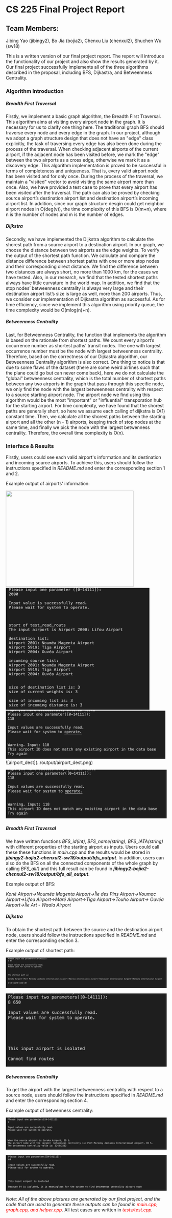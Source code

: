 # CS 225 Final Project Report


## Team Members:  

Jibing Yao (jibingy2), Bo Jia (bojia2), Chenxu Liu (chenxul2), Shuchen Wu (sw18)


This is a written version of our final project report. The report will introduce the functionality of our project and also show the results generated by it. Our final project successfully implements all of the three algorithms described in the proposal, including BFS, Dijkastra, and Betweenness Centrality.



### Algorithm Introduction

##### Breadth First Traversal

Firstly, we implement a basic graph algorithm, the Breadth First Traversal. This algorithm aims at visiting every airport node in the graph. It is necessary for us to clarify one thing here. The traditional graph BFS should traverse every node and every edge in the graph. In our project, although we adopt a graph structure design that does not have an "edge" class explicitly, the task of traversing every edge has also been done during the process of the traversal. When checking adjacent airports of the current airport, if the adjacent node has been visited before, we mark the "edge" between the two airports as a cross edge, otherwise we mark it as a discovery edge. This algorithm implementation is proved to be successful in terms of completeness and uniqueness. That is, every valid airport node has been visited and for only once. During the process of the traversal, we maintain a "visited" vector to avoid visiting the same airport more than once. Also, we have provided a test case to prove that every airport has been visited after the traversal. The path can also be proved by checking source airport’s destination airport list and destination airport’s incoming airport list. In addition, since our graph structure desgin could get neighbor airport nodes in O(deg(v)), the time complexity of this BFS is O(m+n), where n is the number of nodes and m is the number of edges.

##### Dijkstra

Secondly, we have implemented the Dijkstra algorithm to calculate the shorest path from a source airport to a destination airport. In our graph, we choose the distance between two airports as the edge weights. To verify the output of the shortest path function. We calculate and compare the distance difference between shortest paths with one or more stop nodes and their corresponding direct distance. We find the difference between two distances are always short, no more than 1000 km, for the cases we have tested. Also, in our research, we find that the tested shortest paths always have little curvature in the world map. In addition, we find that the stop nodes’ betweenness centrality is always very large and their destination airport list’s size is large as well, more than 200 airports. Thus, we consider our implementation of Dijkastra algorithm as successful. As for time efficiency, since we implement this algorithm using priority queue, the time complexity would be O(mlog(n)+n).


##### Betweenness Centrality

Last, for Betweenness Centrality, the function  that implements the algorithm is based on the rationale from shortest paths. We count every airport’s occurrence number as shortest paths’ transit nodes. The one with largest occurrence number must be the node with largest betweenness centrality. Therefore, based on the correctness of our Dijkastra algorithm, our Betweenness Centrality algorithm is also correct. One thing to notice is that due to some flaws of the dataset (there are some weird airlines such that the plane could go but can never come back), here we do not calculate the "global" betweenness centrality, which is the total number of shortest paths between any two airports in the graph that pass through this specific node, we only find the node with the largest betweenness centrality with respect to a source starting airport node. The airport node we find using this algorithm would be the most "important" or "influential" transporation hub for the starting airport. For time complexity, we have found that the shorest paths are generally short, so here we assume each calling of dijkstra is O(1) constant time. Then, we calculate all the shorest paths between the starting airport and all the other (n - 1) airports, keeping track of stop nodes at the same time, and finally we pick the node with the largest betwenness centrality. Therefore, the overall time complexity is O(n).

### Interface & Results

Firstly, users could see each valid airport's information and its destination and incoming source airports. To achieve this, users should follow the instructions specified in *README.md* and enter the corresponding section 1 and 2.

Example output of airports' information:

<img src="https://github-dev.cs.illinois.edu/cs225-sp21/jibingy2-bojia2-chenxul2-sw18/blob/master/output/airport_info.png" width="400" height="300"/>
<img src="../output/airport_dest.png" width="450" height="380"/>
<img src="../output/airport_invalid.png" width="500" height="150"/>
 ![airport_dest](../output/airport_dest.png)

 ![airport_invalid](../output/airport_invalid.png)


##### Breadth First Traversal

We have written functions *BFS_id(int)*, *BFS_name(string)*, *BFS_IATA(string)* with different properties of the starting airport as inputs. Users could call these these functions in *main.cpp* and the results would be stored in ***jibingy2-bojia2-chenxul2-sw18/output/bfs_output***. In addition, users can also do the BFS on all the connected components of the whole graph by calling *BFS_all()* and this full result can be found in ***jibingy2-bojia2-chenxul2-sw18/output/bfs_all_output***.

Example output of BFS:

*Koné Airport->Nouméa Magenta Airport->Île des Pins Airport->Koumac Airport->Lifou Airport->Maré Airport->Tiga Airport->Touho Airport->
Ouvéa Airport->Île Art - Waala Airport*



##### Dijkstra

To obtain the shortest path between the source and the destination airport node, users should follow the instructions specified in *README.md* and enter the corresponding section 3. 

Example output of shortest path:

![shortest_path1](../output/shortest_path1.png)

![shortest_path2](../output/shortest_path2.png)


##### Betweenness Centrality

To get the airport with the largest betweenness centrality with respect to a source node, users should follow the instructions specified in *README.md* and enter the corresponding section 4. 

Example output of betwenness centrality:

![bc1](../output/bc1.png)

![bc2](../output/bc2.png)


*Note: All of the above pictures are generated by our final project, and the code that are used to generate these outputs can be found in <font color='red'> main.cpp, graph.cpp, and helper.cpp</font>.* All test cases are written in *<font color='red'> tests/test.cpp</font>.*


